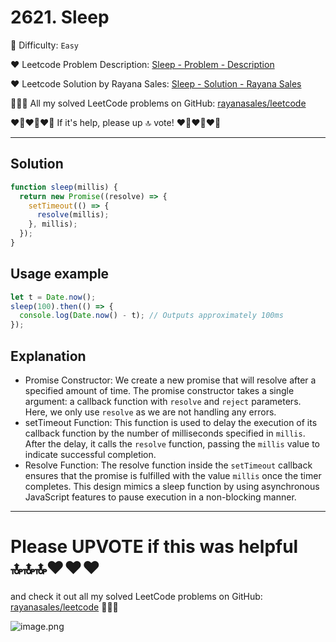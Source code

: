 # 2621. Sleep

🌱 Difficulty: `Easy`

❤️ Leetcode Problem Description: [Sleep - Problem - Description](https://leetcode.com/problems/sleep/description/)

❤️ Leetcode Solution by Rayana Sales: [Sleep - Solution - Rayana Sales](https://leetcode.com/problems/sleep/solutions/5733894/the-easiest-solution-simple-to-understand-javascript-solution/)

💁🏻‍♀️ All my solved LeetCode problems on GitHub: [rayanasales/leetcode](https://github.com/rayanasales/leetcode)

❤️‍🔥❤️‍🔥❤️‍🔥 If it's help, please up 🔝 vote! ❤️‍🔥❤️‍🔥❤️‍🔥

---

## Solution

```Javascript []
function sleep(millis) {
  return new Promise((resolve) => {
    setTimeout(() => {
      resolve(millis);
    }, millis);
  });
}
```

## Usage example

```Javascript []
let t = Date.now();
sleep(100).then(() => {
  console.log(Date.now() - t); // Outputs approximately 100ms
});
```

## Explanation

- Promise Constructor: We create a new promise that will resolve after a specified amount of time. The promise constructor takes a single argument: a callback function with `resolve` and `reject` parameters. Here, we only use `resolve` as we are not handling any errors.
- setTimeout Function: This function is used to delay the execution of its callback function by the number of milliseconds specified in `millis`. After the delay, it calls the `resolve` function, passing the `millis` value to indicate successful completion.
- Resolve Function: The resolve function inside the `setTimeout` callback ensures that the promise is fulfilled with the value `millis` once the timer completes. This design mimics a sleep function by using asynchronous JavaScript features to pause execution in a non-blocking manner.

---

# Please UPVOTE if this was helpful 🔝🔝🔝❤️❤️❤️

and check it out all my solved LeetCode problems on GitHub: [rayanasales/leetcode](https://github.com/rayanasales/leetcode) 🤙😚🤘

![image.png](https://assets.leetcode.com/users/images/57bce3b1-56e2-4c20-9cdf-b61fef26b93b_1725494158.6252415.png)
